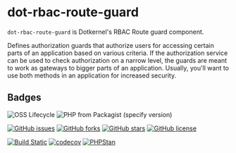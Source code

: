 # dot-rbac-route-guard

`dot-rbac-route-guard` is Dotkernel's RBAC Route guard component.

Defines authorization guards that authorize users for accessing certain parts of an application based on various criteria.
If the authorization service can be used to check authorization on a narrow level, the guards are meant to work as gateways to bigger parts of an application.
Usually, you'll want to use both methods in an application for increased security.

## Badges

![OSS Lifecycle](https://img.shields.io/osslifecycle/dotkernel/dot-rbac-route-guard)
![PHP from Packagist (specify version)](https://img.shields.io/packagist/php-v/dotkernel/dot-rbac-route-guard/1.0.0)

[![GitHub issues](https://img.shields.io/github/issues/dotkernel/dot-rbac-route-guard)](https://github.com/dotkernel/dot-rbac-route-guard/issues)
[![GitHub forks](https://img.shields.io/github/forks/dotkernel/dot-rbac-route-guard)](https://github.com/dotkernel/dot-rbac-route-guard/network)
[![GitHub stars](https://img.shields.io/github/stars/dotkernel/dot-rbac-route-guard)](https://github.com/dotkernel/dot-rbac-route-guard/stargazers)
[![GitHub license](https://img.shields.io/github/license/dotkernel/dot-rbac-route-guard)](https://github.com/dotkernel/dot-rbac-route-guard/blob/1.0/LICENSE.md)

[![Build Static](https://github.com/dotkernel/dot-rbac-route-guard/actions/workflows/continuous-integration.yml/badge.svg?branch=1.0)](https://github.com/dotkernel/dot-rbac-route-guard/actions/workflows/continuous-integration.yml)
[![codecov](https://codecov.io/gh/dotkernel/dot-rbac-route-guard/graph/badge.svg?token=XXXXXXXXXX)](https://codecov.io/gh/dotkernel/dot-rbac-route-guard)
[![PHPStan](https://github.com/dotkernel/dot-rbac-route-guard/actions/workflows/static-analysis.yml/badge.svg?branch=1.0)](https://github.com/dotkernel/dot-rbac-route-guard/actions/workflows/static-analysis.yml)
